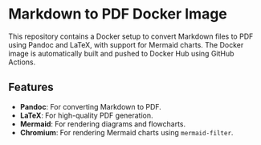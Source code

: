 # Markdown to PDF Docker Image

This repository contains a Docker setup to convert Markdown files to PDF using Pandoc and LaTeX, with support for Mermaid charts. The Docker image is automatically built and pushed to Docker Hub using GitHub Actions.

## Features

- **Pandoc**: For converting Markdown to PDF.
- **LaTeX**: For high-quality PDF generation.
- **Mermaid**: For rendering diagrams and flowcharts.
- **Chromium**: For rendering Mermaid charts using `mermaid-filter`.